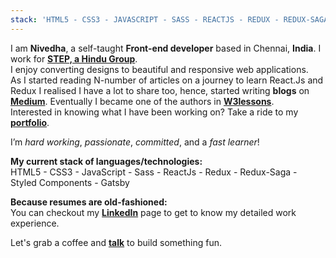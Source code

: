 ```yaml
---
stack: 'HTML5 - CSS3 - JAVASCRIPT - SASS - REACTJS - REDUX - REDUX-SAGA - STYLED COMPONENTS -  FIREBASE - GRAPHQL - GATSBY'
---
```


I am **Nivedha**, a self-taught **Front-end developer** based in Chennai, **India**. I work for **[STEP, a Hindu Group](https://step.thehindu.com/)**. <br>
I enjoy converting designs to beautiful and responsive web applications.<br>
As I started reading N-number of articles on a journey to learn React.Js and Redux I realised I have a lot to share too, hence, started writing **blogs** on **[Medium](https://medium.com/@nivedhasamy)**. Eventually I became one of the authors in **[W3lessons](https://w3lessons.info/)**. <br>
Interested in knowing what I have been working on? Take a ride to my **[portfolio](#portfolio)**.

I’m _hard working_, _passionate_, _committed_, and a _fast learner_!


**My current stack of languages/technologies:**<br>
HTML5 - CSS3 - JavaScript - Sass - ReactJs - Redux - Redux-Saga - Styled Components - Gatsby
<br>

**Because resumes are old-fashioned:**<br>
You can checkout my **[LinkedIn](https://www.linkedin.com/in/nivedhaduraisamy/)** page to get to know my detailed work experience.<br>

Let's grab a coffee and **[talk](#contact)** to build something fun.



          
